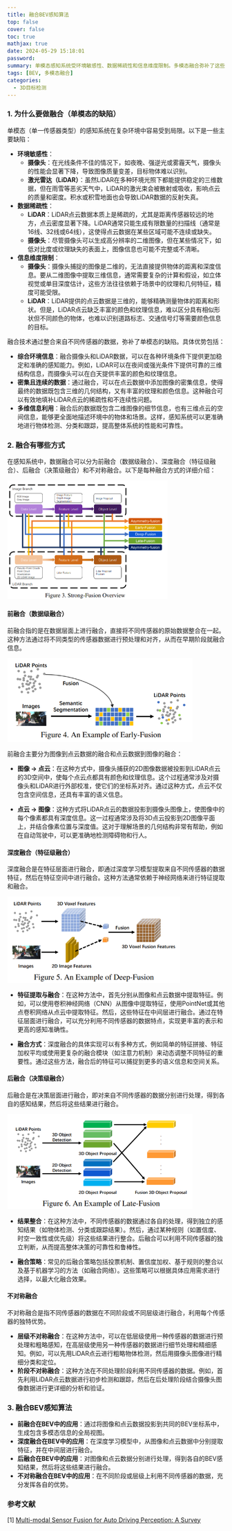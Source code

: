 ```yaml
---
title: 融合BEV感知算法
top: false
cover: false
toc: true
mathjax: true
date: 2024-05-29 15:18:01
password:
summary: 单模态感知系统受环境敏感性、数据稀疏性和信息维度限制。多模态融合弥补了这些缺陷。
tags: [BEV, 多模态融合]
categories: 
  - 3D目标检测
---
```


### 1. 为什么要做融合（单模态的缺陷）

单模态（单一传感器类型）的感知系统在复杂环境中容易受到局限。以下是一些主要缺陷：

- **环境敏感性**：
  - **摄像头**：在光线条件不佳的情况下，如夜晚、强逆光或雾霾天气，摄像头的性能会显著下降，导致图像质量变差，目标物体难以识别。
  - **激光雷达（LiDAR）**：虽然LiDAR在多种环境光照下都能提供稳定的三维数据，但在雨雪等恶劣天气中，LiDAR的激光束会被散射或吸收，影响点云的质量和密度。积水或积雪地面也会导致LiDAR数据的反射失真。
- **数据稀疏性**：
  - **LiDAR**：LiDAR点云数据本质上是稀疏的，尤其是距离传感器较远的地方，点云密度显著下降。LiDAR通常只能生成有限数量的扫描线（通常是16线、32线或64线），这使得点云数据在某些区域可能不连续或缺失。
  - **摄像头**：尽管摄像头可以生成高分辨率的二维图像，但在某些情况下，如低对比度或纹理缺失的表面上，图像信息也可能不完整或不清晰。
- **信息维度限制**：
  - **摄像头**：摄像头捕捉的图像是二维的，无法直接提供物体的距离和深度信息。要从二维图像中提取三维信息，通常需要复杂的计算和假设，如立体视觉或单目深度估计，这些方法往往依赖于场景中的纹理和几何特征，精度可能受限。
  - **LiDAR**：LiDAR提供的点云数据是三维的，能够精确测量物体的距离和形状。但是，LiDAR点云缺乏丰富的颜色和纹理信息，难以区分具有相似形状但不同颜色的物体，也难以识别道路标志、交通信号灯等需要颜色信息的目标。

融合技术通过整合来自不同传感器的数据，弥补了单模态的缺陷。具体优势包括：

- **综合环境信息**：融合摄像头和LiDAR数据，可以在各种环境条件下提供更加稳定和准确的感知能力。例如，LiDAR可以在夜间或强光条件下提供可靠的三维结构信息，而摄像头可以在白天提供丰富的颜色和纹理信息。
- **密集且连续的数据**：通过融合，可以在点云数据中添加图像的密集信息，使得最终的数据既包含三维的几何结构，又有丰富的纹理和颜色信息。这种融合可以有效地填补LiDAR点云的稀疏性和不连续性问题。
- **多维信息利用**：融合后的数据既包含二维图像的细节信息，也有三维点云的空间信息，能够更全面地描述环境中的物体和场景。这样，感知系统可以更准确地进行物体检测、分类和跟踪，提高整体系统的性能和可靠性。



### 2. 融合有哪些方式

在感知系统中，数据融合可以分为前融合（数据级融合）、深度融合（特征级融合）、后融合（决策级融合）和不对称融合。以下是每种融合方式的详细介绍：

<img src="./融合BEV感知算法/image-20240529145957017.png" alt="融合分类" style="zoom: 50%;" />

#### 前融合（数据级融合）

前融合指的是在数据层面上进行融合，直接将不同传感器的原始数据整合在一起。这种方法通过将不同类型的传感器数据进行预处理和对齐，从而在早期阶段就融合信息。

<img src="./融合BEV感知算法/image-20240529150021812.png" alt="前融合" style="zoom: 67%;" />

前融合主要分为图像到点云数据的融合和点云数据到图像的融合：

- **图像 -> 点云**：在这种方式中，摄像头捕获的2D图像数据被投影到LiDAR点云的3D空间中，使每个点云点都具有颜色和纹理信息。这个过程通常涉及对摄像头和LiDAR进行外部校准，使它们的坐标系对齐。通过这种方式，点云不仅包含空间信息，还具有丰富的语义信息。

- **点云 -> 图像**：这种方式将LiDAR点云的数据投影到摄像头图像上，使图像中的每个像素都具有深度信息。这一过程通常涉及将3D点云投影到2D图像平面上，并结合像素位置与深度值。这对于理解场景的几何结构非常有帮助，例如在自动驾驶中，可以更准确地检测障碍物和行人。

#### 深度融合（特征级融合）

深度融合是在特征层面进行融合，即通过深度学习模型提取来自不同传感器的数据特征，然后在特征空间中进行融合。这种方法通常依赖于神经网络来进行特征提取和融合。

<img src="./融合BEV感知算法/image-20240529150042640.png" alt="深度融合" style="zoom: 67%;" />

- **特征提取与融合**：在这种方法中，首先分别从图像和点云数据中提取特征。例如，可以使用卷积神经网络（CNN）从图像中提取特征，使用PointNet或其他点卷积网络从点云中提取特征。然后，这些特征在中间层进行融合。通过在特征层面进行融合，可以充分利用不同传感器的数据特点，实现更丰富的表示和更高的感知准确性。

- **融合方式**：深度融合的具体实现可以有多种方式，例如简单的特征拼接、特征加权平均或使用更复杂的融合模块（如注意力机制）来动态调整不同特征的重要性。通过这些方法，融合后的特征可以捕捉到更多的语义信息和空间关系。

#### 后融合（决策级融合）

后融合是在决策层面进行融合，即对来自不同传感器的数据分别进行处理，得到各自的感知结果，然后将这些结果进行融合。

<img src="./融合BEV感知算法/image-20240529150103997.png" alt="后融合" style="zoom:67%;" />

- **结果整合**：在这种方法中，不同传感器的数据通过各自的处理，得到独立的感知结果（如物体检测、分类或跟踪结果）。然后，通过某种规则（如置信度、时空一致性或优先级）将这些结果进行整合。后融合可以利用不同传感器的独立判断，从而提高整体决策的可靠性和鲁棒性。

- **融合策略**：常见的后融合策略包括投票机制、置信度加权、基于规则的整合以及基于机器学习的方法（如融合网络）。这些策略可以根据具体应用需求进行选择，以最大化融合效果。

#### 不对称融合

不对称融合是指不同传感器的数据在不同阶段或不同层级进行融合，利用每个传感器的独特优势。

- **层级不对称融合**：在这种方法中，可以在低层级使用一种传感器的数据进行预处理和粗略感知，在高层级使用另一种传感器的数据进行细节处理和精细感知。例如，可以先用LiDAR点云进行粗略物体检测，然后用摄像头图像进行精细分类和定位。
- **阶段不对称融合**：这种方法在不同处理阶段利用不同传感器的数据。例如，首先利用LiDAR点云数据进行初步检测和跟踪，然后在后处理阶段结合摄像头图像数据进行更详细的分析和验证。



### 3. 融合BEV感知算法

- **前融合在BEV中的应用**：通过将图像和点云数据投影到共同的BEV坐标系中，生成包含多模态信息的全局视图。
- **深度融合在BEV中的应用**：在深度学习模型中，从图像和点云数据中分别提取特征，并在中间层进行融合。
- **后融合在BEV中的应用**：对图像和点云数据分别进行处理，得到各自的BEV感知结果，然后将这些结果进行融合。
- **不对称融合在BEV中的应用**：在不同阶段或层级上利用不同传感器的数据，充分发挥各自的优势。



### 参考文献

[1] [Multi-modal Sensor Fusion for Auto Driving Perception: A Survey](https://arxiv.org/abs/1910.12832)

